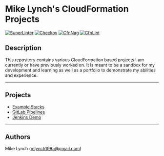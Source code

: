 Mike Lynch's CloudFormation Projects
=====

[![SuperLinter](https://github.com/mlynch1985/cloudformation/actions/workflows/superlinter.yaml/badge.svg?branch=main)](https://github.com/mlynch1985/cloudformation/actions/workflows/superlinter.yaml)
[![Checkov](https://github.com/mlynch1985/cloudformation/actions/workflows/checkov.yaml/badge.svg?branch=main)](https://github.com/mlynch1985/cloudformation/actions/workflows/checkov.yaml)
[![CfnNag](https://github.com/mlynch1985/cloudformation/actions/workflows/cfnnag.yaml/badge.svg?branch=main)](https://github.com/mlynch1985/cloudformation/actions/workflows/cfnnag.yaml)
[![CfnLint](https://github.com/mlynch1985/cloudformation/actions/workflows/cfnlint.yaml/badge.svg?branch=main)](https://github.com/mlynch1985/cloudformation/actions/workflows/cfnlint.yaml)

## Description
This repository contains various CloudFormation based projects I am currently or have previously worked on. It is meant to be a sandbox for my development and learning as well as a portfolio to demonstrate my abilities and experience.


----
## Projects
- [Example Stacks](https://github.com/mlynch1985/cloudformation/tree/main/example-stacks)
- [GitLab Pipelines](https://github.com/mlynch1985/cloudformation/tree/main/gitlab-pipelines)
- [Jenkins Demo](https://github.com/mlynch1985/cloudformation/tree/main/jenkins-demo)


----
## Authors
Mike Lynch (mlynch1985@gmail.com)
